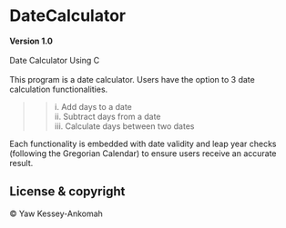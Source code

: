 # DateCalculator

**Version 1.0**
\
\
Date Calculator Using C
\
\
 This program is a date calculator. Users have the option to 3 date calculation functionalities. 
 >> i. Add days to a date \
 >> ii. Subtract days from a date \
 >> iii. Calculate days between two dates
 
 Each functionality is embedded with date validity and leap year checks (following the Gregorian Calendar) to ensure users receive an accurate result.
 
          
 ## License & copyright
 
 © Yaw Kessey-Ankomah
